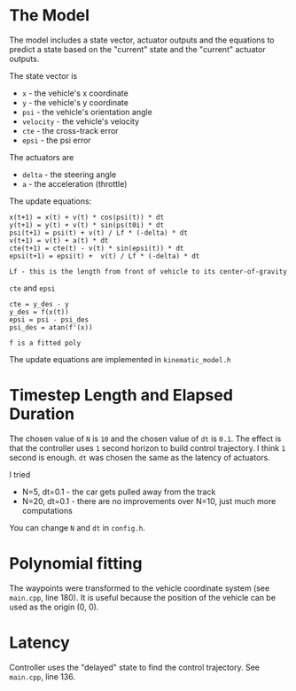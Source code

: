 # The Model

The model includes a state vector, actuator outputs and the equations to
predict a state based on the "current" state and the "current" actuator outputs.

The state vector is

  * `x` - the vehicle's x coordinate
  * `y` - the vehicle's y coordinate
  * `psi` - the vehicle's orientation angle
  * `velocity` - the vehicle's velocity
  * `cte` - the cross-track error
  * `epsi` - the psi error

The actuators are

  * `delta` - the steering angle
  * `a` - the acceleration (throttle)

The update equations:

    x(t+1) = x(t) + v(t) * cos(psi(t)) * dt
    y(t+1) = y(t) + v(t) * sin(ps(t0i) * dt
    psi(t+1) = psi(t) + v(t) / Lf * (-delta) * dt
    v(t+1) = v(t) + a(t) * dt
	cte(t+1) = cte(t) - v(t) * sin(epsi(t)) * dt
    epsi(t+1) = epsi(t) +  v(t) / Lf * (-delta) * dt

    Lf - this is the length from front of vehicle to its center-of-gravity

`cte` and `epsi`

    cte = y_des - y
	y_des = f(x(t))
	epsi = psi - psi_des
	psi_des = atan(f'(x))

	f is a fitted poly

The update equations are implemented in `kinematic_model.h`


# Timestep Length and Elapsed Duration

The chosen value of `N` is `10` and the chosen value of `dt` is `0.1`.
The effect is that the controller uses `1` second horizon to build control
trajectory. I think `1` second is enough. `dt` was chosen the same as
the latency of actuators.

I tried

  * N=5, dt=0.1 - the car gets pulled away from the track
  * N=20, dt=0.1 - there are no improvements over N=10, just much more computations

You can change `N` and `dt` in `config.h`.


# Polynomial fitting

The waypoints were transformed to the vehicle coordinate system (see
`main.cpp`, line 180). It is useful because the position of the
vehicle can be used as the origin (0, 0).


# Latency

Controller uses the "delayed" state to find the control trajectory. See `main.cpp`, line 136.
